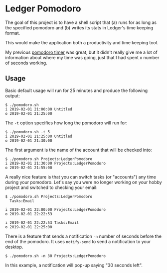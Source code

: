 # Ledger Pomodoro

The goal of this project is to have a shell script that (a) runs for as long as the
specified pomodoro and (b) writes its stats in Ledger's time keeping format.

This would make the application both a productivity and time keeping tool.

My previous [pomodoro timer](https://github.com/logiclogue/pomodoro) was great,
but it didn't really give me a lot of information about where my time was going,
just that I had spent x number of seconds working.

## Usage

Basic default usage will run for 25 minutes and produce the following output:

```
$ ./pomodoro.sh
i 2019-02-01 21:00:00 Untitled
o 2019-02-01 21:25:00
```

The `-t` option specifies how long the pomodoro will run for:

```
$ ./pomodoro.sh -t 5
i 2019-02-01 21:25:00 Untitled
o 2019-02-01 21:30:00
```

The first argument is the name of the account that will be checked into:

```
$ ./pomodoro.sh Projects:LedgerPomodoro
i 2019-02-01 21:30:00 Projects:LedgerPomodoro
o 2019-02-01 21:55:00
```

A really nice feature is that you can switch tasks (or "accounts") any time
during your pomodoro. Let's say you were no longer working on your hobby project
and switched to checking your email:

```
$ ./pomodoro.sh Projects:LedgerPomodoro
  Tasks:Email

i 2019-02-01 22:00:00 Projects:LedgerPomodoro
o 2019-02-01 22:22:53

i 2019-02-01 22:22:53 Tasks:Email
o 2019-02-01 22:25:00
```

There is a feature that sends a notification `-n` number of seconds before the
end of the pomodoro. It uses `notify-send` to send a notification to your
desktop.

```
$ ./pomodoro.sh -n 30 Projects:LedgerPomodoro
```

In this example, a notification will pop-up saying "30 seconds left".
